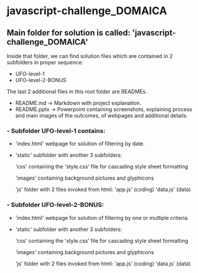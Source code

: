 # javascript-challenge_DOMAICA

## Main folder for solution is called: 'javascript-challenge_DOMAICA'

Inside that folder, we can find solution files which are contained in 2 subfolders in proper sequence:

- UFO-level-1
- UFO-level-2-BONUS

The last 2 additional files in this root folder are READMEs.

- README.md -> Markdown with project explanation.
- README.pptx -> Powerpoint containing screenshots, explaining process and main images of the outcomes, of webpages and additional details.



### - Subfolder UFO-level-1 contains:

- 'index.html' webpage for solution of filtering by date.

- 'static' subfolder with another 3 subfolders:

    'css' containing the 'style.css' file for cascading style sheet formatting

    'images' containing background pictures and glyphicons
    
    'js' folder with 2 files invoked from html:
        'app.js' (coding)
        'data.js' (data) 
    


### - Subfolder UFO-level-2-BONUS: 

- 'index.html' webpage for solution of filtering by one or multiple criteria.

- 'static' subfolder with another 3 subfolders:

    'css' containing the 'style.css' file for cascading style sheet formatting

    'images' containing background pictures and glyphicons
    
    'js' folder with 2 files invoked from html:
        'app.js' (coding)
        'data.js' (data) 





